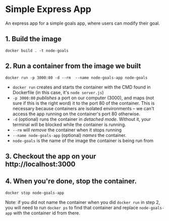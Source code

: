 # Simple Express App

An express app for a simple goals app, where users can modify their goal.

## 1. Build the image
````
docker build . -t node-goals
````

## 2. Run a container from the image we built 

````
docker run -p 3000:80 -d --rm  --name node-goals-app node-goals
````

- `docker run` creates and starts the container with the CMD found in Dockerfile (in this case, it's `node server.js`)
- `-p 3000:80` _publishes_ a port on our computer (3000), and maps (not sure if this is the right word) it to the port 80 of the container. This is necessary because containers are isolated environments – we can't access the app running on the container's port 80 otherwise. 
- `-d` (optional) runs the container in _detached mode_. Without it, your terminal will be blocked while the container is running.
- `--rm` will _remove_ the container when it stops running
- `--name node-goals-app` (optional) _names_ the container.
- `node-goals` is the name of the image the container is being run from


## 3. Checkout the app on your http://localhost:3000


## 4. When you're done, stop the container.
````
docker stop node-goals-app
````

Note: if you did not name the container when you did `docker run` in step 2, you will need to run `docker ps` to find that container and replace `node-goals-app` with the container id from there.  